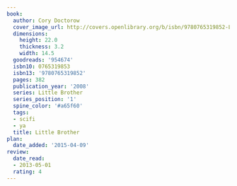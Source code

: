 ```yaml
---
book:
  author: Cory Doctorow
  cover_image_url: http://covers.openlibrary.org/b/isbn/9780765319852-L.jpg
  dimensions:
    height: 22.0
    thickness: 3.2
    width: 14.5
  goodreads: '954674'
  isbn10: 0765319853
  isbn13: '9780765319852'
  pages: 382
  publication_year: '2008'
  series: Little Brother
  series_position: '1'
  spine_color: '#a65f60'
  tags:
  - scifi
  - ya
  title: Little Brother
plan:
  date_added: '2015-04-09'
review:
  date_read:
  - 2013-05-01
  rating: 4
---
```

